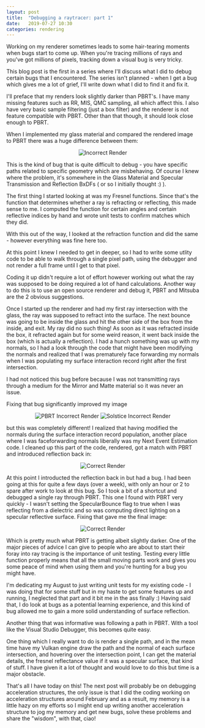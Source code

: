 ```yaml
---
layout: post
title:  "Debugging a raytracer: part 1"
date:   2019-07-27 10:30
categories: rendering
---
```

Working on my renderer sometimes leads to some hair-tearing moments when bugs start to come up. When you're tracing millions of rays and you've got millions of pixels, tracking down a visual bug is very tricky. 

This blog post is the first in a series where I'll discuss what I did to debug certain bugs that I encountered. The series isn't planned - when I get a bug which gives me a lot of grief, I'll write down what I did to find it and fix it. 

I'll preface that my renders look slightly darker than PBRT's. I have many missing features such as RR, MIS, QMC sampling, all which affect this. I also have very basic sample filtering (just a box filter) and the renderer is not feature compatible with PBRT. Other than that though, it should look close enough to PBRT.

When I implemented my glass material and compared the rendered image to PBRT there was a huge difference between them:

<p align="center">
<img src="{{ site.url }}/assets/posts/debugging_rt_part1/wrongRender.jpg" alt="Incorrect Render">
</p>

This is the kind of bug that is quite difficult to debug - you have specific paths related to specific geometry which are misbehaving. Of course I knew where the problem, it's somewhere in the Glass Material and Specular Transmission and Reflection BxDFs ( or so I initially thought :) ). 

The first thing I started looking at was my Fresnel functions. Since that's the function that determines whether a ray is refracting or reflecting, this made sense to me. I computed the function for certain angles and certain reflective indices by hand and wrote unit tests to confirm matches which they did. 

With this out of the way, I looked at the refraction function and did the same - however everything was fine here too.

At this point I knew I needed to get in deeper, so I had to write some utlity code to be able to walk through a single pixel path, using the debugger and not render a full frame until I get to that pixel.

Coding it up didn't require a lot of effort however working out what the ray was supposed to be doing required a lot of hand calculations. Another way to do this is to use an open source renderer and debug it, PBRT and Mitsuba are the 2 obvious suggestions.

Once I started up the renderer and had my first ray intersection with the glass, the ray was supposed to refract into the surface. The next bounce was going to be inside the glass and hit the other side of the box from the inside, and exit. My ray did no such thing! As soon as it was refracted inside the box, it refracted again but for some weird reason, it went back inside the box (which is actually a reflection). I had a hunch something was up with my normals, so I had a look through the code that might have been modifying the normals and realized that I was prematurely face forwarding my normals when I was populating my surface interaction record right after the first intersection.

I had not noticed this bug before because I was not transmitting rays through a medium for the Mirror and Matte material so it was never an issue. 

Fixing that bug significantly improved my image

<p align="center">
<img src="{{ site.url }}/assets/posts/debugging_rt_part1/cornellBoxPBRTNoReflection.png" alt="PBRT Incorrect Render">
<img src="{{ site.url }}/assets/posts/debugging_rt_part1/cornellGlassWrongNoReflection.png" alt="Solstice Incorrect Render">

</p>
but this was completely different! I realized that having modified the normals during the surface interaction record population, another place where I was faceforwarding normals liberally was my Next Event Estimation code. I cleaned up this part of the code, rendered, got a match with PBRT and introduced reflection back in:

<p align="center">
<img src="{{ site.url }}/assets/posts/debugging_rt_part1/cornellGlassWrongReflectionNoLight.png" alt="Correct Render">
</p>
 
 At this point I introducted the reflection back in but had a bug. I had been going at this for quite a few days (over a week), with only an hour or 2 to spare after work to look at this bug. So I took a bit of a shortcut and debugged a single ray through PBRT. This one I found with PBRT very quickly - I wasn't setting the SpecularBounce flag to true when I was reflecting from a dielectric and so was computing direct lighting on a specular reflective surface. Fixing that gave me the final image:

<p align="center">
<img src="{{ site.url }}/assets/posts/debugging_rt_part1/cornellGlass.png" alt="Correct Render">
</p>

Which is pretty much what PBRT is getting albeit slightly darker. 
One of the major pieces of advice I can give to people who are about to start their foray into ray tracing is the importance of unit testing. Testing every little function properly means that all the small moving parts work and gives you some peace of mind when using them and you're hunting for a bug you might have.

I'm dedicating my August to just writing unit tests for my existing code - I was doing that for some stuff but in my haste to get some features up and running, I neglected that part and it bit me in the ass finally :) Having said that, I do look at bugs as a potential learning experience, and this kind of bug allowed me to gain a more solid understanding of surface reflection.

Another thing that was informative was following a path in PBRT. With a tool like the Visual Studio Debugger, this becomes quite easy.

One thing which I really want to do is render a single path, and in the mean time have my Vulkan engine draw the path and the normal of each surface intersection, and hovering over the intersection point, I can get the material details, the fresnel reflectance value if it was a specular surface, that kind of stuff. I have given it a lot of thought and would love to do this but time is a major obstacle.

That's all I have today on this! The next post will probably be on debugging acceleration structures, the only issue is that I did the coding working on acceleration structures around February and as a result, my memory is a little hazy on my efforts so I might end up writing another acceleration structure to jog my memory and get new bugs, solve these problems and share the "wisdom", with that, ciao!

